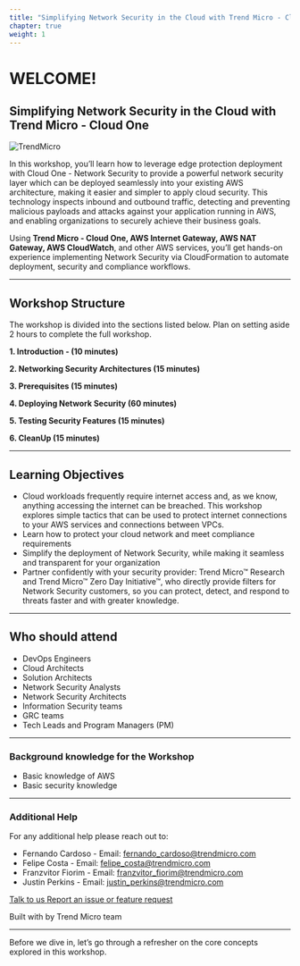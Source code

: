 ```yaml
---
title: "Simplifying Network Security in the Cloud with Trend Micro - Cloud One"
chapter: true
weight: 1
---
```


# WELCOME!

## Simplifying Network Security in the Cloud with Trend Micro - Cloud One
![TrendMicro](/images/logo.png)

In this workshop, you’ll learn how to leverage edge protection deployment with Cloud One - Network Security to provide a powerful network security layer which can be deployed seamlessly into your existing AWS architecture, making it easier and simpler to apply cloud security. This technology inspects inbound and outbound traffic, detecting and preventing malicious payloads and attacks against your application running in AWS, and enabling organizations to securely achieve their business goals.

Using **Trend Micro - Cloud One, AWS Internet Gateway, AWS NAT Gateway, AWS CloudWatch**, and other AWS services, you’ll get hands-on experience implementing Network Security via CloudFormation to automate deployment, security and compliance workflows. 

--------

## Workshop Structure

The workshop is divided into the sections listed below. Plan on setting aside 2 hours to complete the full workshop.

<span style="color: #4e3eb1;"><i class='fas fa-check fa-xs'></i></span> <b> 1. Introduction - (10 minutes)</b> 

<span style="color: #4e3eb1;"><i class='fas fa-check fa-xs'></i></span> <b> 2. Networking Security Architectures (15 minutes)</b> 

<span style="color: #4e3eb1;"><i class='fas fa-check fa-xs'></i></span> <b> 3. Prerequisites (15 minutes)</b>

<span style="color: #4e3eb1;"><i class='fas fa-check fa-xs'></i></span> <b> 4. Deploying Network Security (60 minutes)</b>

<span style="color: #4e3eb1;"><i class='fas fa-check fa-xs'></i></span> <b> 5. Testing Security Features (15 minutes)</b>

<span style="color: #4e3eb1;"><i class='fas fa-check fa-xs'></i></span> <b> 6. CleanUp (15 minutes)</b>

--------

## Learning Objectives
- Cloud workloads frequently require internet access and, as we know, anything accessing the internet can be breached. This workshop explores simple tactics that can be used to protect internet connections to your AWS services and connections between VPCs.
- Learn how to protect your cloud network and meet compliance requirements
- Simplify the deployment of Network Security, while making it seamless and transparent for your organization
- Partner confidently with your security provider: Trend Micro™ Research and Trend Micro™ Zero Day Initiative™, who directly provide filters for Network Security customers, so you can protect, detect, and respond to threats faster and with greater knowledge.


--------

## Who should attend
- DevOps Engineers
- Cloud Architects
- Solution Architects
- Network Security Analysts
- Network Security Architects
- Information Security teams
- GRC teams
- Tech Leads and Program Managers (PM)

--------

### **Background knowledge for the Workshop**
- Basic knowledge of AWS
- Basic security knowledge

--------

### **Additional Help**
For any additional help please reach out to: 

- Fernando Cardoso - Email: fernando_cardoso@trendmicro.com
- Felipe Costa - Email: felipe_costa@trendmicro.com
- Franzvitor Fiorim - Email: franzvitor_fiorim@trendmicro.com
- Justin Perkins - Email: justin_perkins@trendmicro.com

<p>
<a  href="mailto:fernando_cardoso@trendmicro.com;felipe_costa@trendmicro.com;franzvitor_fiorim@trendmicro.com;justin_perkins@trendmicro.com?subject=Simplifying Network Security in the Cloud with Trend Micro - Cloud One"  target="_blank" rel="noopener noreferrer"  class="btn btn-default">  
  Talk to us
  <i class="fas fa-paper-plane"></i>
</a>

<a  href="https://github.com/aws-samples/aws-modernization-with-trend-micro/issues/new" target="_blank" rel="noopener noreferrer"  class="btn btn-default">  
  <i class="fas fa-bug"></i>
  Report an issue or feature request
</a>
</p>
</li>
</ul>
<p>Built with <i class="far fa-heart" style="color: red;"></i> by Trend Micro team</p>

--------

Before we dive in, let’s go through a refresher on the core concepts explored in this workshop.
